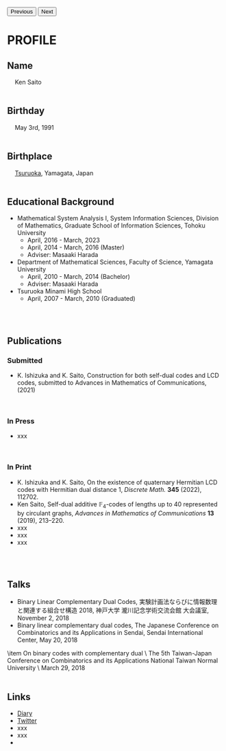 <script type="text/javascript" async src="https://cdnjs.cloudflare.com/ajax/libs/mathjax/2.7.7/MathJax.js?config=TeX-MML-AM_CHTML">
</script>
<script type="text/x-mathjax-config">
 MathJax.Hub.Config({
 tex2jax: {
 inlineMath: [['$', '$'] ],
 displayMath: [ ['$$','$$'], ["\\[","\\]"] ]
 }
 });
</script>

<div id="pdf-viewer"></div>
<button onclick="goPreviousPage()">Previous</button>
<button onclick="goNextPage()">Next</button>


<script>
  // pdf.jsの読み込み
  const pdfjsLib = require('pdfjs-dist');

  // 表示するPDFファイルのURL
  const url = '20230510_cv_ksaito.pdf';

  // ページ番号
  let currentPageNumber = 1;

  // PDFを表示するための関数
  function renderPDF() {
    const container = document.getElementById('pdf-viewer');

    pdfjsLib.getDocument(url).promise.then(pdfDoc => {
      // ページを取得
      pdfDoc.getPage(currentPageNumber).then(page => {
        const viewport = page.getViewport({ scale: 1.5 });
        const canvas = document.createElement('canvas');
        const context = canvas.getContext('2d');

        canvas.height = viewport.height;
        canvas.width = viewport.width;
        container.appendChild(canvas);

        // ページの描画
        const renderContext = {
          canvasContext: context,
          viewport: viewport,
        };
        page.render(renderContext);
      });
    });
  }

  // 前のページに移動するための関数
  function goPreviousPage() {
    if (currentPageNumber > 1) {
      currentPageNumber--;
      renderPDF();
    }
  }

  // 次のページに移動するための関数
  function goNextPage() {
    pdfjsLib.getDocument(url).promise.then(pdfDoc => {
      if (currentPageNumber < pdfDoc.numPages) {
        currentPageNumber++;
        renderPDF();
      }
    });
  }

  // 初期表示
  renderPDF();
</script>

 
# PROFILE
## Name
&emsp; Ken Saito
<br>
<br>

## Birthday
&emsp; May 3rd, 1991
<br>
<br>

## Birthplace
&emsp; [Tsuruoka](https://www.city.tsuruoka.lg.jp/), Yamagata, Japan
<br>
<br>


## Educational Background
- Mathematical System Analysis I, System Information Sciences, Division of Mathematics, Graduate School of Information Sciences, Tohoku University
  * April, 2016 - March, 2023
  * April, 2014 - March, 2016 (Master)
  * Adviser: Masaaki Harada
- Department of Mathematical Sciences, Faculty of Science, Yamagata University
  * April, 2010 - March, 2014 (Bachelor)
  * Adviser: Masaaki Harada
- Tsuruoka Minami High School
  * April, 2007 - March, 2010 (Graduated)
<br />
<br />



## Publications
### Submitted
- K. Ishizuka and K. Saito, Construction for both self-dual codes and LCD codes, submitted to Advances in Mathematics of Communications, (2021)
<br />


### In Press
- xxx
<br />


### In Print
- K. Ishizuka and K. Saito, On the existence of quaternary Hermitian LCD codes with Hermitian dual distance $1$,
  *Discrete Math.* **345** (2022), 112702.
- Ken Saito, Self-dual additive $\mathbb{F}_4$-codes of lengths up to $40$ represented by circulant graphs, *Advances in Mathematics of Communications* **13** (2019), 213–220.
- xxx
- xxx
- xxx
<br />
<br />


## Talks
- Binary Linear Complementary Dual Codes, 実験計画法ならびに情報数理と関連する組合せ構造 2018, 神戸大学 瀧川記念学術交流会館 大会議室, November 2, 2018
- Binary linear complementary dual codes, The Japanese Conference on Combinatorics and its Applications in Sendai, Sendai International Center, May 20, 2018


\item On binary codes with complementary dual \\
The 5th Taiwan-Japan Conference on Combinatorics and its Applications
National Taiwan Normal University \\
March 29, 2018
<br />
<br />


## Links
- [Diary](https://acrobat.adobe.com/link/review?uri=urn:aaid:scds:US:fbaadbdb-fd98-3b5c-898d-9f0b6bb4278e)
- [Twitter](https://twitter.com/ksaito495)
- xxx
- xxx
- 
